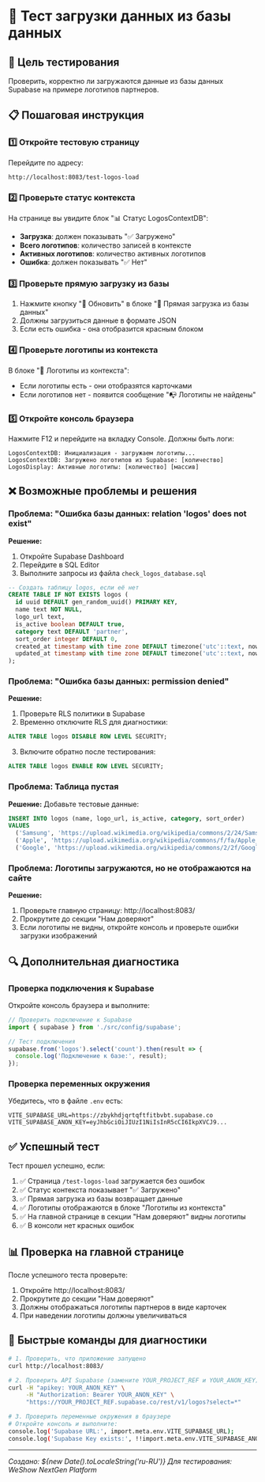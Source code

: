 # 🧪 Тест загрузки данных из базы данных

## 🎯 Цель тестирования

Проверить, корректно ли загружаются данные из базы данных Supabase на примере логотипов партнеров.

## 📋 Пошаговая инструкция

### 1️⃣ Откройте тестовую страницу

Перейдите по адресу:
```
http://localhost:8083/test-logos-load
```

### 2️⃣ Проверьте статус контекста

На странице вы увидите блок "📊 Статус LogosContextDB":
- **Загрузка**: должен показывать "✅ Загружено"
- **Всего логотипов**: количество записей в контексте
- **Активных логотипов**: количество активных логотипов
- **Ошибка**: должен показывать "✅ Нет"

### 3️⃣ Проверьте прямую загрузку из базы

1. Нажмите кнопку "🔄 Обновить" в блоке "🔗 Прямая загрузка из базы данных"
2. Должны загрузиться данные в формате JSON
3. Если есть ошибка - она отобразится красным блоком

### 4️⃣ Проверьте логотипы из контекста

В блоке "🎨 Логотипы из контекста":
- Если логотипы есть - они отобразятся карточками
- Если логотипов нет - появится сообщение "📭 Логотипы не найдены"

### 5️⃣ Откройте консоль браузера

Нажмите F12 и перейдите на вкладку Console. Должны быть логи:

```
LogosContextDB: Инициализация - загружаем логотипы...
LogosContextDB: Загружено логотипов из Supabase: [количество]
LogosDisplay: Активные логотипы: [количество] [массив]
```

## ❌ Возможные проблемы и решения

### Проблема: "Ошибка базы данных: relation 'logos' does not exist"

**Решение:**
1. Откройте Supabase Dashboard
2. Перейдите в SQL Editor
3. Выполните запросы из файла `check_logos_database.sql`

```sql
-- Создать таблицу logos, если её нет
CREATE TABLE IF NOT EXISTS logos (
  id uuid DEFAULT gen_random_uuid() PRIMARY KEY,
  name text NOT NULL,
  logo_url text,
  is_active boolean DEFAULT true,
  category text DEFAULT 'partner',
  sort_order integer DEFAULT 0,
  created_at timestamp with time zone DEFAULT timezone('utc'::text, now()) NOT NULL,
  updated_at timestamp with time zone DEFAULT timezone('utc'::text, now()) NOT NULL
);
```

### Проблема: "Ошибка базы данных: permission denied"

**Решение:**
1. Проверьте RLS политики в Supabase
2. Временно отключите RLS для диагностики:

```sql
ALTER TABLE logos DISABLE ROW LEVEL SECURITY;
```

3. Включите обратно после тестирования:

```sql
ALTER TABLE logos ENABLE ROW LEVEL SECURITY;
```

### Проблема: Таблица пустая

**Решение:** Добавьте тестовые данные:

```sql
INSERT INTO logos (name, logo_url, is_active, category, sort_order)
VALUES 
  ('Samsung', 'https://upload.wikimedia.org/wikipedia/commons/2/24/Samsung_Logo.svg', true, 'partner', 1),
  ('Apple', 'https://upload.wikimedia.org/wikipedia/commons/f/fa/Apple_logo_black.svg', true, 'partner', 2),
  ('Google', 'https://upload.wikimedia.org/wikipedia/commons/2/2f/Google_2015_logo.svg', true, 'partner', 3);
```

### Проблема: Логотипы загружаются, но не отображаются на сайте

**Решение:**
1. Проверьте главную страницу: http://localhost:8083/
2. Прокрутите до секции "Нам доверяют"
3. Если логотипы не видны, откройте консоль и проверьте ошибки загрузки изображений

## 🔍 Дополнительная диагностика

### Проверка подключения к Supabase

Откройте консоль браузера и выполните:

```javascript
// Проверить подключение к Supabase
import { supabase } from './src/config/supabase';

// Тест подключения
supabase.from('logos').select('count').then(result => {
  console.log('Подключение к базе:', result);
});
```

### Проверка переменных окружения

Убедитесь, что в файле `.env` есть:

```env
VITE_SUPABASE_URL=https://zbykhdjqrtqftfitbvbt.supabase.co
VITE_SUPABASE_ANON_KEY=eyJhbGciOiJIUzI1NiIsInR5cCI6IkpXVCJ9...
```

## ✅ Успешный тест

Тест прошел успешно, если:

1. ✅ Страница `/test-logos-load` загружается без ошибок
2. ✅ Статус контекста показывает "✅ Загружено"
3. ✅ Прямая загрузка из базы возвращает данные
4. ✅ Логотипы отображаются в блоке "Логотипы из контекста"
5. ✅ На главной странице в секции "Нам доверяют" видны логотипы
6. ✅ В консоли нет красных ошибок

## 📊 Проверка на главной странице

После успешного теста проверьте:

1. Откройте http://localhost:8083/
2. Прокрутите до секции "Нам доверяют"
3. Должны отображаться логотипы партнеров в виде карточек
4. При наведении логотипы должны увеличиваться

## 🔧 Быстрые команды для диагностики

```bash
# 1. Проверить, что приложение запущено
curl http://localhost:8083/

# 2. Проверить API Supabase (замените YOUR_PROJECT_REF и YOUR_ANON_KEY)
curl -H "apikey: YOUR_ANON_KEY" \
     -H "Authorization: Bearer YOUR_ANON_KEY" \
     "https://YOUR_PROJECT_REF.supabase.co/rest/v1/logos?select=*"

# 3. Проверить переменные окружения в браузере
# Откройте консоль и выполните:
console.log('Supabase URL:', import.meta.env.VITE_SUPABASE_URL);
console.log('Supabase Key exists:', !!import.meta.env.VITE_SUPABASE_ANON_KEY);
```

---
*Создано: ${new Date().toLocaleString('ru-RU')}*
*Для тестирования: WeShow NextGen Platform*




